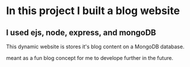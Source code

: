 # In this project I built a blog website

## I used ejs, node, express, and mongoDB

This dynamic website is stores it's blog content on a MongoDB database.

meant as a fun blog concept for me to develope further in the future.
